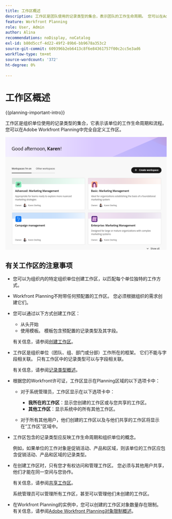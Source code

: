 ```yaml
---
title: 工作区概述
description: 工作区是团队使用的记录类型的集合，表示团队的工作生命周期。 您可以在Adobe Workfront Planning中完全自定义工作区，以匹配组织单位的工作流。
feature: Workfront Planning
role: User, Admin
author: Alina
recommendations: noDisplay, noCatalog
exl-id: b80d5ccf-4d22-49f2-89b6-bb9678a353c2
source-git-commit: 609396b2eb6413c8f6e84361757f00c2cc5e3ad6
workflow-type: tm+mt
source-wordcount: '372'
ht-degree: 0%

---
```


# 工作区概述

{{planning-important-intro}}

工作区是组织单位使用的记录类型的集合，它表示该单位的工作生命周期和流程。 您可以在Adobe Workfront Planning中完全自定义工作区。


![工作区登陆页面管理员帐户](assets/workspaces-landing-page-admin-account.png)

## 有关工作区的注意事项

* 您可以为组织内的特定组织单位创建工作区，以匹配每个单位独特的工作方式。
* Workfront Planning不附带任何预配置的工作区。 您必须根据组织的需求创建它们。
* 您可以通过以下方式创建工作区：

   * 从头开始
   * 使用模板。 模板包含预配置的记录类型及其字段。

  有关信息，请参阅[创建工作区](/help/quicksilver/planning/architecture/create-workspaces.md)。
* 工作区是组织单位（团队、组、部门或分部）工作所在的框架。 它们不能与字段相关联。 只有工作区中的记录类型可以与字段相关联。

  有关信息，请参阅[记录类型概述](/help/quicksilver/planning/architecture/overview-of-record-types.md)。
* 根据您的Workfront许可证，工作区显示在Planning区域的以下选项卡中：

   * 对于系统管理员，工作区显示在以下选项卡中：

      * **我所在的工作区**：显示您创建的工作区或与您共享的工作区。
      * **其他工作区**：显示系统中的所有其他工作区。

   * 对于所有其他用户，他们创建的工作区以及与他们共享的工作区将显示在“工作区”区域中。

* 工作区包含的记录类型应反映工作生命周期和组织单位的概念。

  例如，如果单位的工作对象是促销活动、产品和区域，则该单位的工作区应包含促销活动、产品和区域的记录类型。
* 在创建工作区时，只有您才有权访问和管理工作区。 您必须与其他用户共享，他们才能在同一空间与您协作。

  有关信息，请参阅[共享工作区](/help/quicksilver/planning/access/share-workspaces.md)。

  系统管理员可以管理所有工作区，甚至可以管理他们未创建的工作区。

<!--make this live with the GA: * There is no limit for how many workspaces you can create in your environment. However, we recommend not to have too many workspaces, as they could become hard to manage and your workflows might be too fragmented.-->

* 在Workfront Planning的实例中，您可以创建的工作区对象数量存在限制。 有关信息，请参阅[Adobe Workfront Planning对象限制概述](/help/quicksilver/planning/general/limitations-overview.md)。
